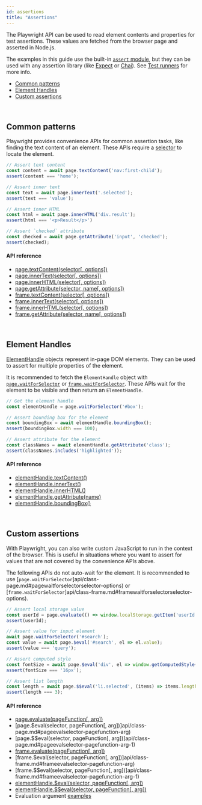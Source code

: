 ```yaml
---
id: assertions
title: "Assertions"
---
```



The Playwright API can be used to read element contents and properties for test assertions. These values are fetched from the browser page and asserted in
Node.js.

The examples in this guide use the built-in [`assert` module](https://nodejs.org/api/assert.html), but they can be used with any assertion library (like [Expect](https://www.npmjs.com/package/expect) or [Chai](https://www.npmjs.com/package/chai)). See [Test runners](test-runners.md) for more info.

<!-- GEN:toc-top-level -->
- [Common patterns](#common-patterns)
- [Element Handles](#element-handles)
- [Custom assertions](#custom-assertions)
<!-- GEN:stop -->

<br/>

## Common patterns

Playwright provides convenience APIs for common assertion tasks, like finding the
text content of an element. These APIs require a [selector](selectors.md) to locate
the element.

```js
// Assert text content
const content = await page.textContent('nav:first-child');
assert(content === 'home');

// Assert inner text
const text = await page.innerText('.selected');
assert(text === 'value');

// Assert inner HTML
const html = await page.innerHTML('div.result');
assert(html === '<p>Result</p>')

// Assert `checked` attribute
const checked = await page.getAttribute('input', 'checked');
assert(checked);
```

#### API reference

- [page.textContent(selector[, options])](api/class-page.md#pagetextcontentselector-options)
- [page.innerText(selector[, options])](api/class-page.md#pageinnertextselector-options)
- [page.innerHTML(selector[, options])](api/class-page.md#pageinnerhtmlselector-options)
- [page.getAttribute(selector, name[, options])](api/class-page.md#pagegetattributeselector-name-options)
- [frame.textContent(selector[, options])](api/class-frame.md#frametextcontentselector-options)
- [frame.innerText(selector[, options])](api/class-frame.md#frameinnertextselector-options)
- [frame.innerHTML(selector[, options])](api/class-frame.md#frameinnerhtmlselector-options)
- [frame.getAttribute(selector, name[, options])](api/class-frame.md#framegetattributeselector-name-options)

<br/>

## Element Handles

[ElementHandle](api/class-elementhandle.md#class-elementhandle) objects represent in-page DOM
elements. They can be used to assert for multiple properties of the element.

It is recommended to fetch the `ElementHandle` object with
[`page.waitForSelector`](api/class-page.md#pagewaitforselectorselector-options) or
[`frame.waitForSelector`](api/class-frame.md#framewaitforselectorselector-options). These
APIs wait for the element to be visible and then return an `ElementHandle`.

```js
// Get the element handle
const elementHandle = page.waitForSelector('#box');

// Assert bounding box for the element
const boundingBox = await elementHandle.boundingBox();
assert(boundingBox.width === 100);

// Assert attribute for the element
const classNames = await elementHandle.getAttribute('class');
assert(classNames.includes('highlighted'));
```

#### API reference

- [elementHandle.textContent()](api/class-elementhandle.md#elementhandletextcontent)
- [elementHandle.innerText()](api/class-elementhandle.md#elementhandleinnertext)
- [elementHandle.innerHTML()](api/class-elementhandle.md#elementhandleinnerhtml)
- [elementHandle.getAttribute(name)](api/class-elementhandle.md#elementhandlegetattributename)
- [elementHandle.boundingBox()](api/class-elementhandle.md#elementhandleboundingbox)

<br/>

## Custom assertions

With Playwright, you can also write custom JavaScript to run in the context of
the browser. This is useful in situations where you want to assert for values
that are not covered by the convenience APIs above.

The following APIs do not auto-wait for the element. It is recommended to use
[`page.waitForSelector`]api/class-page.md#pagewaitforselectorselector-options) or
[`frame.waitForSelector`]api/class-frame.md#framewaitforselectorselector-options).

```js
// Assert local storage value
const userId = page.evaluate(() => window.localStorage.getItem('userId'));
assert(userId);

// Assert value for input element
await page.waitForSelector('#search');
const value = await page.$eval('#search', el => el.value);
assert(value === 'query');

// Assert computed style
const fontSize = await page.$eval('div', el => window.getComputedStyle(el).fontSize);
assert(fontSize === '16px');

// Assert list length
const length = await page.$$eval('li.selected', (items) => items.length);
assert(length === 3);
```

#### API reference

- [page.evaluate(pageFunction[, arg])](api/class-page.md#pageevaluatepagefunction-arg)
- [page.$eval(selector, pageFunction[, arg])]api/class-page.md#pageevalselector-pagefunction-arg)
- [page.$$eval(selector, pageFunction[, arg])]api/class-page.md#pageevalselector-pagefunction-arg-1)
- [frame.evaluate(pageFunction[, arg])](api/class-frame.md#frameevaluatepagefunction-arg)
- [frame.$eval(selector, pageFunction[, arg])]api/class-frame.md#frameevalselector-pagefunction-arg)
- [frame.$$eval(selector, pageFunction[, arg])]api/class-frame.md#frameevalselector-pagefunction-arg-1)
- [elementHandle.$eval(selector, pageFunction[, arg])](api/class-elementhandle.md#elementhandleevalselector-pagefunction-arg)
- [elementHandle.$$eval(selector, pageFunction[, arg])](api/class-elementhandle.md#elementhandleevalselector-pagefunction-arg-1)
- Evaluation argument [examples](api/evaluationargument.md#evaluationargument)
